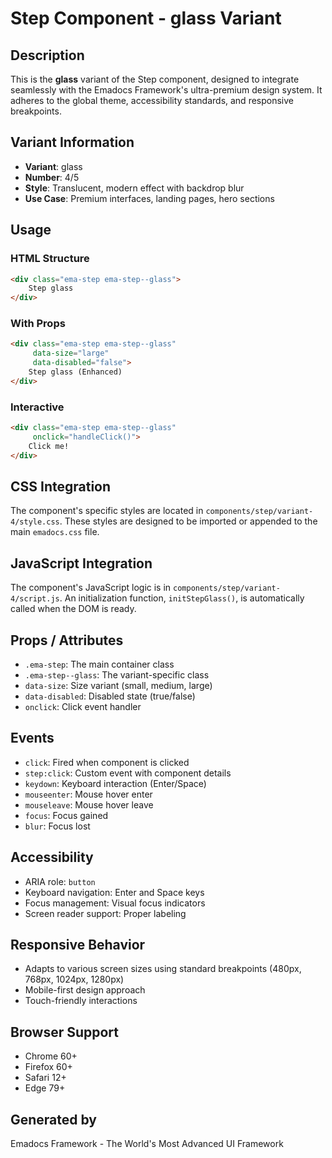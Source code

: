 # Step Component - glass Variant

## Description
This is the **glass** variant of the Step component, designed to integrate seamlessly with the Emadocs Framework's ultra-premium design system. It adheres to the global theme, accessibility standards, and responsive breakpoints.

## Variant Information
- **Variant**: glass
- **Number**: 4/5
- **Style**: Translucent, modern effect with backdrop blur
- **Use Case**: Premium interfaces, landing pages, hero sections

## Usage

### HTML Structure
```html
<div class="ema-step ema-step--glass">
    Step glass
</div>
```

### With Props
```html
<div class="ema-step ema-step--glass" 
     data-size="large" 
     data-disabled="false">
    Step glass (Enhanced)
</div>
```

### Interactive
```html
<div class="ema-step ema-step--glass" 
     onclick="handleClick()">
    Click me!
</div>
```

## CSS Integration
The component's specific styles are located in `components/step/variant-4/style.css`. These styles are designed to be imported or appended to the main `emadocs.css` file.

## JavaScript Integration
The component's JavaScript logic is in `components/step/variant-4/script.js`. An initialization function, `initStepGlass()`, is automatically called when the DOM is ready.

## Props / Attributes
- `.ema-step`: The main container class
- `.ema-step--glass`: The variant-specific class
- `data-size`: Size variant (small, medium, large)
- `data-disabled`: Disabled state (true/false)
- `onclick`: Click event handler

## Events
- `click`: Fired when component is clicked
- `step:click`: Custom event with component details
- `keydown`: Keyboard interaction (Enter/Space)
- `mouseenter`: Mouse hover enter
- `mouseleave`: Mouse hover leave
- `focus`: Focus gained
- `blur`: Focus lost

## Accessibility
- ARIA role: `button`
- Keyboard navigation: Enter and Space keys
- Focus management: Visual focus indicators
- Screen reader support: Proper labeling

## Responsive Behavior
- Adapts to various screen sizes using standard breakpoints (480px, 768px, 1024px, 1280px)
- Mobile-first design approach
- Touch-friendly interactions

## Browser Support
- Chrome 60+
- Firefox 60+
- Safari 12+
- Edge 79+

## Generated by
Emadocs Framework - The World's Most Advanced UI Framework
